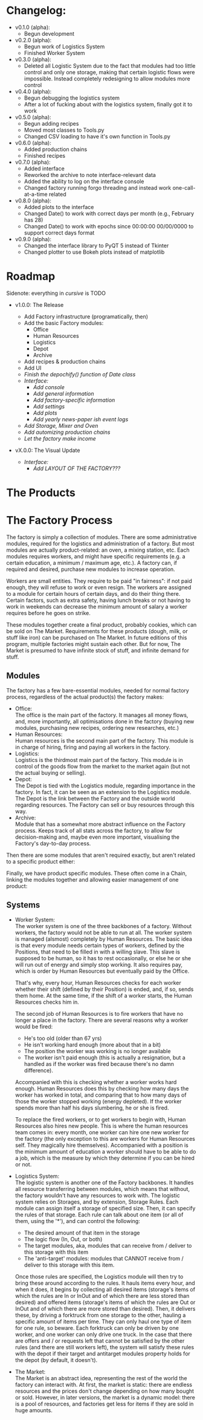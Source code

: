 # Changelog:
- v0.1.0 (alpha):
  - Begun development
- v0.2.0 (alpha):
  - Begun work of Logistics System
  - Finished Worker System
- v0.3.0 (alpha):
  - Deleted all Logistic System due to the fact that modules had too little
    control and only one storage, making that certain logistic flows were
    impossible. Instead completely redesigning to allow modules more control
- v0.4.0 (alpha):
  - Begun debugging the logistics system
  - After a lot of fucking about with the logistics system, finally got it to
    work
- v0.5.0 (alpha):
  - Begun adding recipes
  - Moved most classes to Tools.py
  - Changed CSV loading to have it's own function in Tools.py
- v0.6.0 (alpha):
  - Added production chains
  - Finished recipes
- v0.7.0 (alpha):
  - Added interface
  - Reworked the archive to note interface-relevant data
  - Added the ability to log on the interface console
  - Changed factory running forgo threading and instead
    work one-call-at-a-time related
- v0.8.0 (alpha):
  - Added plots to the interface
  - Changed Date() to work with correct days per month (e.g., February has 28)
  - Changed Date() to work with epochs since 00:00:00 00/00/0000 to support
    correct days format
- v0.9.0 (alpha):
  - Changed the interface library to PyQT 5 instead of Tkinter
  - Changed plotter to use Bokeh plots instead of matplotlib

# Roadmap
Sidenote: everything in *cursive* is TODO
- v1.0.0: The Release
  - Add Factory infrastructure (programatically, then)
  - Add the basic Factory modules:
    - Office
    - Human Resources
    - Logistics
    - Depot
    - Archive
  - Add recipes & production chains
  - Add UI
  - *Finish the depochify() function of Date class*
  - *Interface:*
    - *Add console*
    - *Add general information*
    - *Add factory-specific information*
    - *Add settings*
    - *Add plots*
    - *Add yearly news-paper ish event logs*
  - *Add Storage, Mixer and Oven*
  - *Add automizing production chains*
  - *Let the factory make income*

- vX.0.0: The Visual Update
  - *Interface:*
    - *Add LAYOUT OF THE FACTORY???*

# The Products

# The Factory Process

The factory is simply a collection of modules. There are some administrative
modules, required for the logistics and administration of a factory. But most
modules are actually product-related: an oven, a mixing station, etc. Each
modules requires workers, and might have specific requirements (e.g. a certain
education, a minimum / maximum age, etc.). A factory can, if required and
desired, purchase new modules to increase operation.

Workers are small entities. They require to be paid "in fairness": if not paid
enough, they will refuse to work or even resign. The workers are assigned to a
module for certain hours of certain days, and do their thing there. Certain
factors, such as extra safety, having lunch breaks or not having to work in
weekends can decrease the minimum amount of salary a worker requires before he
goes on strike.

These modules together create a final product, probably cookies, which can be
sold on The Market. Requirements for these products (dough, milk, or stuff like
iron) can be purchased on The Market. In future editions of this program,
multiple factories might sustain each other. But for now, The Market is
presumed to have infinite stock of stuff, and infinite demand for stuff.

## Modules
The factory has a few bare-essential modules, needed for normal factory
process, regardless of the actual product(s) the factory makes:
- Office:  
  The office is the main part of the factory. It manages all money flows, and,
  more importantly, all optimisations done in the factory (buying new modules,
  purchasing new recipes, ordering new researches, etc.)
- Human Resources:  
  Human resources is the second main part of the factory. This module is in
  charge of hiring, firing and paying all workers in the factory.
- Logistics:  
  Logistics is the thirdmost main part of the factory. This module is in
  control of the goods flow from the market to the market again (but not the
  actual buying or selling).
- Depot:  
  The Depot is tied with the Logistics module, regarding importance in the
  factory. In fact, it can be seen as an extension to the Logistics module. The
  Depot is the link between the Factory and the outside world regarding
  resources. The Factory can sell or buy resources through this way.
- Archive:  
  Module that has a somewhat more abstract influence on the Factory process.
  Keeps track of all stats across the factory, to allow for decision-making and,
  maybe even more important, visualising the Factory's day-to-day process.

Then there are some modules that aren't required exactly, but aren't related
to a specific product either:



Finally, we have product specific modules. These often come in a Chain, linking
the modules together and allowing easier management of one product:


## Systems
- Worker System:  
  The worker system is one of the three backbones of a factory. Without workers, 
  the factory would not be able to run at all. The worker system is managed 
  (alsmost) completely by Human Resources. The basic idea is that every module
  needs certain types of workers, defined by the Positions, that need to be
  filled in with a willing slave. This slave is supposed to be human, so it has
  to rest occasionally, or else he or she will run out of energy and simply
  stop working. It also requires pay, which is order by Human Resources but
  eventually paid by the Office.

  That's why, every hour, Human Resources checks for each worker whether their
  shift (defined by their Position) is ended, and, if so, sends them home. At
  the same time, if the shift of a worker starts, the Human Resources checks
  him in.

  The second job of Human Resources is to fire workers that have no longer a
  place in the factory. There are several reasons why a worker would be fired:
  - He's too old (older than 67 yrs)
  - He isn't working hard enough (more about that in a bit)
  - The position the worker was working is no longer available
  - The worker isn't paid enough (this is actually a resignation, but a handled
     as if the worker was fired because there's no damn difference).
  
  Accompanied with this is checking whether a worker works hard enough. Human
  Resources does this by checking how many days the worker has worked in total,
  and comparing that to how many days of those the worker stopped working
  (energy depleted). If the worker spends more than half his days slumbering, he
  or she is fired.

  To replace the fired workers, or to get workers to begin with, Human Resources
  also hires new people. This is where the human resources team comes in: every
  month, one worker can hire one new worker for the factory (the only exception
  to this are workers for Human Resources self. They magically hire themselves).
  Accompanied with a position is the minimum amount of education a worker should
  have to be able to do a job, which is the measure by which they determine if
  you can be hired or not.

- Logistics System:  
  The logistic system is another one of the Factory backbones. It handles all
  resource transferring between modules, which means that without, the factory
  wouldn't have any resources to work with. The logistic system relies on
  Storages, and by extension, Storage Rules. Each module can assign itself a
  storage of specified size. Then, it can specify the rules of that storage.
  Each rule can talk about one item (or all of them, using the '*'), and can
  control the following:
  - The desired amount of that item in the storage
  - The logic flow (In, Out, or both)
  - The target modules, aka, modules that can receive from / deliver to this
    storage with this item
  - The 'anti-target' modules: modules that CANNOT receive from / deliver to
    this storage with this item.  

  Once those rules are specified, the Logistics module will then try to bring
  these around according to the rules. It hauls items every hour, and when it
  does, it begins by collecting all desired items (storage's items of which the
  rules are In or InOut and of which there are less stored than desired) and
  offered items (storage's items of which the rules are Out or InOut and of
  which there are more stored than desired). Then, it delivers these, by driving
  a forktruck from one storage to the other, hauling a specific amount of items
  per time. They can only haul one type of item for one rule, so beware. Each
  forktruck can only be driven by one worker, and one worker can only drive one
  truck. In the case that there are offers and / or requests left that cannot be
  satisfied by the other rules (and there are still workers left), the system
  will satisfy these rules with the depot if their target and antitarget modules
  property holds for the depot (by default, it doesn't).

- The Market:  
  The Market is an abstract idea, representing the rest of the world the
  factory can interact with. At first, the market is static: there are endless
  resources and the prices don't change depending on how many bought or sold.
  However, in later versions, the market is a dynamic model: there is a pool of
  resources, and factories get less for items if they are sold in huge amounts.
